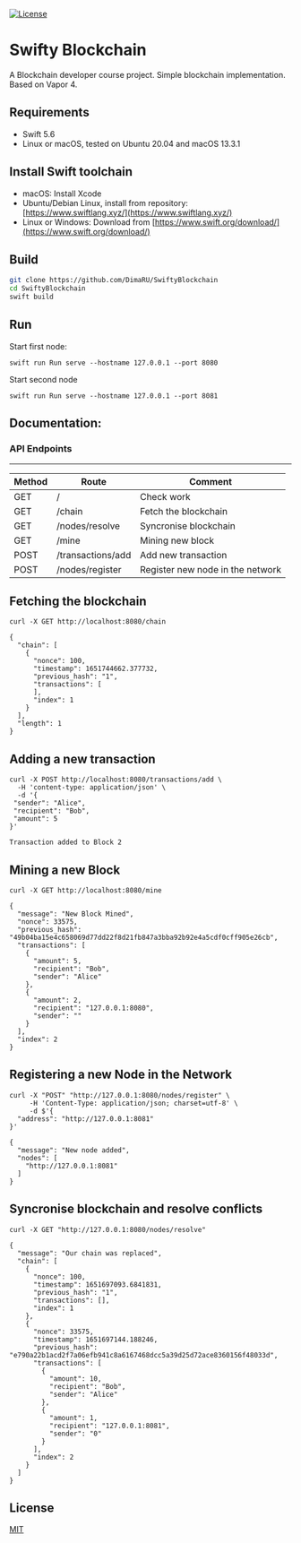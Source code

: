 [![License](https://img.shields.io/github/license/yonaskolb/Mint.svg?style=for-the-badge)](LICENSE)


# Swifty Blockchain

A Blockchain developer course project. Simple blockchain implementation. Based on Vapor 4.


## Requirements

* Swift 5.6
* Linux or macOS, tested on Ubuntu 20.04 and macOS 13.3.1

## Install Swift toolchain

* macOS: Install Xcode
* Ubuntu/Debian Linux, install from repository: [https://www.swiftlang.xyz/](https://www.swiftlang.xyz/)
* Linux or Windows: Download from [https://www.swift.org/download/](https://www.swift.org/download/)

## Build

```bash
git clone https://github.com/DimaRU/SwiftyBlockchain
cd SwiftyBlockchain
swift build
```

## Run

Start first node:

```
swift run Run serve --hostname 127.0.0.1 --port 8080
```

Start second node

```
swift run Run serve --hostname 127.0.0.1 --port 8081
```


## Documentation:

### API Endpoints
-------------

| Method | Route             | Comment       |
|--------|-------------------|---------------|
| GET    | /                 | Check work |
| GET    | /chain            | Fetch the blockchain |
| GET    | /nodes/resolve    | Syncronise blockchain |
| GET    | /mine             | Mining new block   |
| POST   | /transactions/add | Add new transaction |
| POST   | /nodes/register   | Register new node in the network |


Fetching the blockchain
-----------------------

```
curl -X GET http://localhost:8080/chain
```

```
{
  "chain": [
    {
      "nonce": 100,
      "timestamp": 1651744662.377732,
      "previous_hash": "1",
      "transactions": [
      ],
      "index": 1
    }
  ],
  "length": 1
}
```

Adding a new transaction
------------------------

```
curl -X POST http://localhost:8080/transactions/add \
  -H 'content-type: application/json' \
  -d '{
 "sender": "Alice",
 "recipient": "Bob",
 "amount": 5
}'
```

`Transaction added to Block 2`


Mining a new Block
------------------
```
curl -X GET http://localhost:8080/mine
```

```
{
  "message": "New Block Mined",
  "nonce": 33575,
  "previous_hash": "49b04ba15e4c658069d77dd22f8d21fb847a3bba92b92e4a5cdf0cff905e26cb",
  "transactions": [
    {
      "amount": 5,
      "recipient": "Bob",
      "sender": "Alice"
    },
    {
      "amount": 2,
      "recipient": "127.0.0.1:8080",
      "sender": ""
    }
  ],
  "index": 2
}
```

Registering a new Node in the Network
-------------------------------------
```
curl -X "POST" "http://127.0.0.1:8080/nodes/register" \
     -H 'Content-Type: application/json; charset=utf-8' \
     -d $'{
  "address": "http://127.0.0.1:8081"
}'
```

```
{
  "message": "New node added",
  "nodes": [
    "http://127.0.0.1:8081"
  ]
}
```

Syncronise blockchain and resolve conflicts
---------------------
```
curl -X GET "http://127.0.0.1:8080/nodes/resolve"
```

```
{
  "message": "Our chain was replaced",
  "chain": [
    {
      "nonce": 100,
      "timestamp": 1651697093.6841831,
      "previous_hash": "1",
      "transactions": [],
      "index": 1
    },
    {
      "nonce": 33575,
      "timestamp": 1651697144.188246,
      "previous_hash": "e790a22b1acd2f7a06efb941c8a6167468dcc5a39d25d72ace8360156f48033d",
      "transactions": [
        {
          "amount": 10,
          "recipient": "Bob",
          "sender": "Alice"
        },
        {
          "amount": 1,
          "recipient": "127.0.0.1:8081",
          "sender": "0"
        }
      ],
      "index": 2
    }
  ]
}
```


## License
[MIT](LICENSE)

